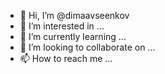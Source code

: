 - 👋 Hi, I’m @dimaavseenkov
- 👀 I’m interested in ...
- 🌱 I’m currently learning ...
- 💞️ I’m looking to collaborate on ...
- 📫 How to reach me ...

<!---
dimaavseenkov/dimaavseenkov is a ✨ special ✨ repository because its `README.md` (this file) appears on your GitHub profile.
You can click the Preview link to take a look at your changes.
--->
